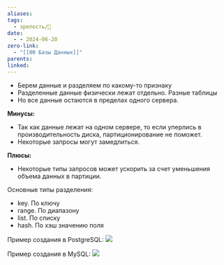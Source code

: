 ```yaml
---
aliases: 
tags:
  - зрелость/🌱
date:
  - - 2024-06-20
zero-link:
  - "[[00 Базы Данных]]"
parents: 
linked:
---
```

- Берем данные и разделяем по какому-то признаку
- Разделенные данные физически лежат отдельно. Разные таблицы
- Но все данные остаются в пределах одного сервера.

**Минусы:**
- Так как данные лежат на одном сервере, то если уперлись в производительность диска, партиционирование не поможет.
- Некоторые запросы могут замедлиться.

**Плюсы:**
- Некоторые типы запросов может ускорить за счет уменьшения объема данных в партиции.

Основные типы разделения:
- key. По ключу
- range. По диапазону
- list. По списку
- hash. По хэш значению поля
 
Пример создания в PostgreSQL: ![](Pasted%20image%2020240620214723.png)

Пример создания в MySQL: ![](Pasted%20image%2020240620214648.png)